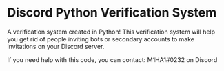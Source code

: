 # Discord Python Verification System

A verification system created in Python!
This verification system will help you get rid of people inviting bots or secondary accounts to make invitations on your Discord server.

If you need help with this code, you can contact: M1HA1#0232 on Discord
